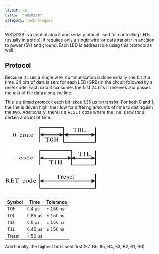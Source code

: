 ```yaml
---
layout: kb
title:  "WS2812B"
category: Technologies
---
```


WS2812B is a control circuit and serial protocol used for controlling LEDs
(usually in a strip). It requires only a single wire for data transfer
in addition to power (5V) and ground. Each LED is addressable using this
protocol as well.

## Protocol
Because it uses a single wire, communication is done serially one bit
at a time. 24 bits of data is sent for each LED (GRB) in the circuit
followed by a reset code. Each circuit consumes the first 24 bits it
receives and passes the rest of the data along the line.

This is a timed protocol: each bit takes 1.25 μs to transfer. For both
0 and 1, the line is driven high, then low for differing amounts of time
to distinguish the two. Additionally, there is a RESET code where the line
is low for a certain amount of time.

![ws2812b-timing](/assets/kb/ws2812b.png)

| Symbol | Time    | Tolerance |
| ------ | ------- | --------- |
| T0H    | 0.4 μs  | ± 150 ns  |
| T0L    | 0.85 μs | ± 150 ns  |
| T1H    | 0.8 μs  | ± 150 ns  |
| T1L    | 0.45 μs | ± 150 ns  |
| Treset | > 50 μs |           |

Additionally, the highest bit is sent first (B7, B6, B5, B4, B3, B2, B1, B0).
